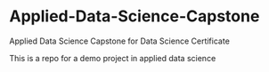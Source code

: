 # Applied-Data-Science-Capstone
Applied Data Science Capstone for Data Science Certificate 


This is a repo for a demo project in applied data science 
